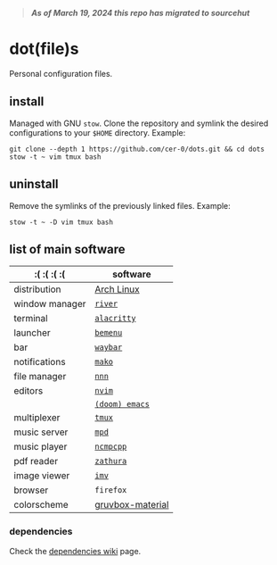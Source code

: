 > _**As of March 19, 2024 this repo has migrated to sourcehut**_

# dot(file)s

Personal configuration files.

## install

Managed with GNU `stow`. Clone the repository and symlink the desired
configurations to your `$HOME` directory. Example:

```
git clone --depth 1 https://github.com/cer-0/dots.git && cd dots
stow -t ~ vim tmux bash
```

## uninstall

Remove the symlinks of the previously linked files. Example:

```
stow -t ~ -D vim tmux bash
```

## list of main software

| :( :( :( :(    | software                                                        |
|----------------|-----------------------------------------------------------------|
| distribution   | [Arch Linux](https://archlinux.org)                             |
| window manager | [`river`](https://github.com/riverwm/river)                     |
| terminal       | [`alacritty`](https://github.com/alacritty/alacritty)           |
| launcher       | [`bemenu`](https://github.com/Cloudef/bemenu)                   |
| bar            | [`waybar`](https://github.com/Alexays/Waybar)                   |
| notifications  | [`mako`](https://github.com/emersion/mako)                      |
| file manager   | [`nnn`](https://github.com/jarun/nnn)                           |
| editors        | [`nvim`](https://github.com/neovim/neovim)                      |
|                | [`(doom) emacs`](https://github.com/doomemacs/doomemacs)        |
| multiplexer    | [`tmux`](https://github.com/tmux/tmux)                          |
| music server   | [`mpd`](https://github.com/MusicPlayerDaemon/MPD)               |
| music player   | [`ncmpcpp`](https://github.com/ncmpcpp/ncmpcpp)                 |
| pdf reader     | [`zathura`](https://git.pwmt.org/pwmt/zathura)                  |
| image viewer   | [`imv`](https://sr.ht/~exec64/imv/)                             |
| browser        | `firefox`                                                       |
| colorscheme    | [gruvbox-material](https://github.com/sainnhe/gruvbox-material) |

### dependencies

Check the [dependencies wiki](https://github.com/cer-0/dots/wiki/Dependencies) page.
